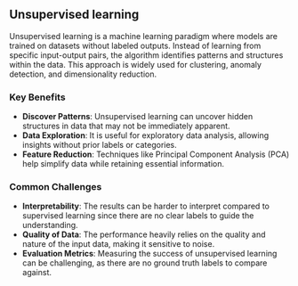 ## Unsupervised learning

Unsupervised learning is a machine learning paradigm where models are trained on datasets without labeled outputs. Instead of learning from specific input-output pairs, the algorithm identifies patterns and structures within the data. This approach is widely used for clustering, anomaly detection, and dimensionality reduction.

### Key Benefits

- **Discover Patterns**: Unsupervised learning can uncover hidden structures in data that may not be immediately apparent.
- **Data Exploration**: It is useful for exploratory data analysis, allowing insights without prior labels or categories.
- **Feature Reduction**: Techniques like Principal Component Analysis (PCA) help simplify data while retaining essential information.

### Common Challenges

- **Interpretability**: The results can be harder to interpret compared to supervised learning since there are no clear labels to guide the understanding.
- **Quality of Data**: The performance heavily relies on the quality and nature of the input data, making it sensitive to noise.
- **Evaluation Metrics**: Measuring the success of unsupervised learning can be challenging, as there are no ground truth labels to compare against.
